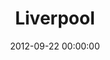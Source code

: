 ---
layout: event
permalink: /previous/events/2012/05/liverpool
title:  "Liverpool"
summary: "."
date:   2012-09-22 00:00:00
date_range:
    - 2012-09-22 00:00:00
    - 2012-09-23 00:00:00
categories: events
label: 2012
blog-posts:
    - Katherine Koerner -- Making Sense of Patient Comments : http://www.pickereurope.org/making-sense-of-patient-comments.html
    - Francis Irving -- Hacking the National Health Service : http://blog.scraperwiki.com/2012/09/24/hacking-the-nhs/
    - The NHS ePortfolio Revolution starts here : http://nhseportfoliorevolution.wordpress.com/2012/09/24/nhs-hackday-and-the-eportfolio-data-liberation-front
    - Nick Tollervey -- A deadly equation of acronyms -- NHS+IT=FUBAR : http://ntoll.org/article/nhsitfubar
teams:
    - {project: "OpFast", members: "Michael Odling-Smee", summary: "A convenient and elegant way for patients to complete a wide variety of health forms, which can be exported for clinicians (PDF) or for the patient's clinical record (XML).", url: "Now forms4health: http://sourceforge.net/projects/forms4health/"}
    - {project: "", members: "", summary: "", url: ""}
---
